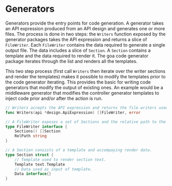 # Generators

Generators provide the entry points for code generation. A generator takes an API expression
produced from an API design and generates one or more files. The process is done in two steps: the
`Writers` function exposed by the generator packages takes the API expression and returns a slice of
`FileWriter`. Each `FileWriter` contains the data required to generate a single output file. The
data includes a slice of `Section`. A `Section` contains a template and the data required to render
it.  The goa code generator package iterates through the list and renders all the templates.

This two step process (first call `Writers` then iterate over the writer sections and render the
templates) makes it possible to modify the templates prior to the code generator iterating. This
provides the basic for writing code generators that modify the output of existing ones. An example
would be a middleware generator that modifies the controller generator templates to inject code
prior and/or after the action is run.

```go
// Writers accepts the API expression and returns the file writers used to generate the output.
func Writers(api *design.ApiExpression) []FileWriter, error

// A FileWriter exposes a set of Sections and the relative path to the output file.
type FileWriter interface {
    Sections() []Section
    RelPath string
}

// A Section consists of a template and accompaying render data.
type Section struct {
    // Template used to render section text.
    Template text.Template
    // Data used as input of template.
    Data interface{}
}
```
